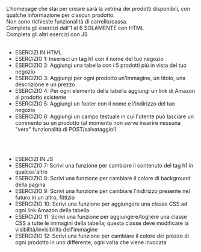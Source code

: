 L'homepage che stai per creare sarà la vetrina dei prodotti disponibili, con qualche informazione per ciascun prodotto. <br>
Non sono richieste funzionalità di carrello/cassa.<br>
Completa gli esercizi dall'1 al 6 SOLAMENTE con HTML<br>
Completa gli altri esercizi con JS<br>
<br>
* ESERCIZI IN HTML<br>
* ESERCIZIO 1: Inserisci un tag h1 con il nome del tuo negozio
* ESERCIZIO 2: Aggiungi una tabella con i 5 prodotti più in vista del tuo negozio
* ESERCIZIO 3: Aggiungi per ogni prodotto un'immagine, un titolo, una descrizione e un prezzo
* ESERCIZIO 4: Per ogni elemento della tabella aggiungi un link di Amazon al prodotto esistente
* ESERCIZIO 5: Aggiungi un footer con il nome e l'indirizzo del tuo negozio
* ESERCIZIO 6: Aggiungi un campo testuale in cui l'utente può lasciare un commento su un prodotto (al momento non serve inserire nessuna "vera" funzionalità di POST/salvataggio!)
<br>
<br>

* ESERCIZI IN JS
* ESERCIZIO 7: Scrivi una funzione per cambiare il contenuto del tag h1 in qualcos'altro
* ESERCIZIO 8: Scrivi una funzione per cambiare il colore di background della pagina
* ESERCIZIO 9: Scrivi una funzione per cambiare l'indirizzo presente nel futuro in un altro, fittizio
* ESERCIZIO 10: Scrivi una funzione per aggiungere una classe CSS ad ogni link Amazon della tabella
* ESERCIZIO 11: Scrivi una funzione per aggiungere/togliere una classe CSS a tutte le immagini della tabella; questa classe deve modificare la visibilità/invisibilità dell'immagine
* ESERCIZIO 12: Scrivi una funzione per cambiare il colore del prezzo di ogni prodotto in uno differente, ogni volta che viene invocata
